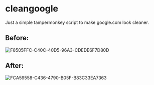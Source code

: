 # cleangoogle

Just a simple tampermonkey script to make google.com look cleaner.

## Before:
![F8505FFC-C40C-40D5-96A3-CDEDE6F7D80D](https://github.com/Pecunia201/cleangoogle/assets/132209343/1c23cd19-5128-40f7-8542-e709587ea55d)

## After:
![FCA59558-C436-4790-B05F-B83C33EA7363](https://github.com/Pecunia201/cleangoogle/assets/132209343/26630e0a-17d5-47e4-a07f-583ab97c6279)
